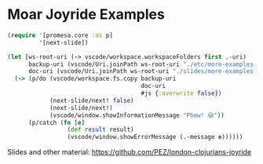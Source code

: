 # Moar Joyride Examples

<div class="slide">
<div class="fw fz-80">

```clojure
(require '[promesa.core :as p]
         '[next-slide])

(let [ws-root-uri (-> vscode/workspace.workspaceFolders first .-uri)
      backup-uri (vscode/Uri.joinPath ws-root-uri "./etc/more-examples-original.md")
      doc-uri (vscode/Uri.joinPath ws-root-uri "./slides/more-examples.md")]
  (-> (p/do (vscode/workspace.fs.copy backup-uri
                                      doc-uri
                                      #js {:overwrite false}) 
            (next-slide/next! false)
            (next-slide/next!)
            (vscode/window.showInformationMessage "Phew! 😅"))
      (p/catch (fn [e]
                 (def result result)
                 (vscode/window.showErrorMessage (.-message e))))))
```
</div>
</div><!--slide-->
<div class="footer">

Slides and other material: https://github.com/PEZ/london-clojurians-joyride
</div>
